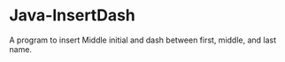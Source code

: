 # Java-InsertDash
A program to insert Middle initial and dash between first, middle, and last name.
